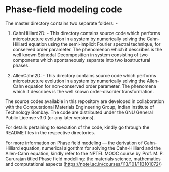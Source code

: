 # Phase-field modeling code
The master directory contains two separate folders: -

1. CahnHilliard2D: -
This directory contains source code which performs microstructure evolution in a system by numerically solving the Cahn-Hilliard equation using the semi-implicit Fourier spectral technique, for conserved order parameter. The phenomenon which it describes is the well known Spinodal Decomposition in system consisting of two components which spontaneously separate into two isostructural phases.

2. AllenCahn2D: -
This directory contains source code which performs microstructure evolution in a system by numerically solving the Allen-Cahn equation for non-conserved order parameter. 
The phenomena which it describes is the well known order-disorder transformation.

The source codes available in this repository are developed in collaboration with the Computational Materials Engineering Group, Indian Institute of Technology Bombay.
The code are distributed under the GNU General Public License v3.0 (or any later versions).

For details pertaining to execution of the code, kindly go through the README files in the respective directories.

For more information on Phase field modeling — the derivation of Cahn-Hilliard equation, numerical algorithm for solving the Cahn-Hilliard and the Allen-Cahn equation, kindly refer to the NPTEL MOOC course by Prof. M. P. Gururajan titled Phase field modelling: the materials science, mathematics and computational aspects (https://nptel.ac.in/courses/113/101/113101072/)

